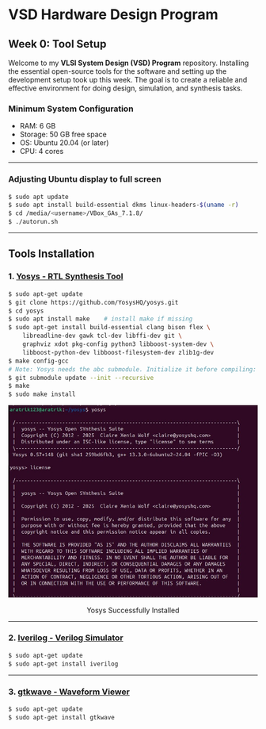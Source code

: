 # VSD Hardware Design Program

## Week 0: Tool Setup

Welcome to my **VLSI System Design (VSD) Program** repository.
Installing the essential open-source tools for the software and setting up the development setup took up this week. The goal is to create a reliable and effective environment for doing design, simulation, and synthesis tasks.

### **Minimum System Configuration**
- RAM: 6 GB
- Storage: 50 GB free space
- OS: Ubuntu 20.04 (or later)
- CPU: 4 cores
--- 
### **Adjusting Ubuntu display to full screen**
```bash
$ sudo apt update
$ sudo apt install build-essential dkms linux-headers-$(uname -r)
$ cd /media/<username>/VBox_GAs_7.1.8/
$ ./autorun.sh
```
---
## **Tools Installation**

### 1. <ins>**Yosys - RTL Synthesis Tool**</ins>
```bash
$ sudo apt-get update
$ git clone https://github.com/YosysHQ/yosys.git
$ cd yosys
$ sudo apt install make    # install make if missing
$ sudo apt-get install build-essential clang bison flex \
    libreadline-dev gawk tcl-dev libffi-dev git \
    graphviz xdot pkg-config python3 libboost-system-dev \
    libboost-python-dev libboost-filesystem-dev zlib1g-dev
$ make config-gcc
# Note: Yosys needs the abc submodule. Initialize it before compiling:
$ git submodule update --init --recursive
$ make
$ sudo make install
```
<p align="center"> 
    <img src="https://github.com/Aratrik22001/RTL2GDS/blob/main/Week0/yosys.jpg"> 
</p> 

<div align="center"> 
    Yosys Successfully Installed 
</div>

---

### 2. <ins>**Iverilog - Verilog Simulator**</ins>
```bash
$ sudo apt-get update
$ sudo apt-get install iverilog
```
---
### 3. <ins>**gtkwave - Waveform Viewer**</ins>
```bash
$ sudo apt-get update
$ sudo apt-get install gtkwave
```
